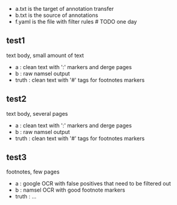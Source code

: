 
- a.txt is the target of annotation transfer 
- b.txt is the source of annotations
- f.yaml is the file with filter rules # TODO one day

## test1

text body, small amount of text 
- a : clean text with ':' markers and derge pages
- b : raw namsel output
- truth : clean text with '#' tags for footnotes markers

## test2

text body, several pages 
- a : clean text with ':' markers and derge pages
- b : raw namsel output
- truth : clean text with '#' tags for footnotes markers

## test3

footnotes, few pages
- a : google OCR with false positives that need to be filtered out
- b : namsel OCR with good footnote markers
- truth : ...
